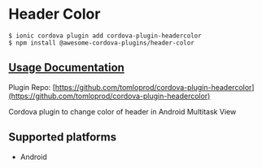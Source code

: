 # Header Color

```text
$ ionic cordova plugin add cordova-plugin-headercolor
$ npm install @awesome-cordova-plugins/header-color
```

## [Usage Documentation](https://danielsogl.gitbook.io/awesome-cordova-plugins/plugins/header-color/)

Plugin Repo: [https://github.com/tomloprod/cordova-plugin-headercolor](https://github.com/tomloprod/cordova-plugin-headercolor)

Cordova plugin to change color of header in Android Multitask View

## Supported platforms

* Android

